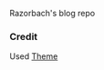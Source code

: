 Razorbach's blog repo

### Credit

Used [Theme](https://github.com/maodaisuki/hexo-theme-maoblog)




